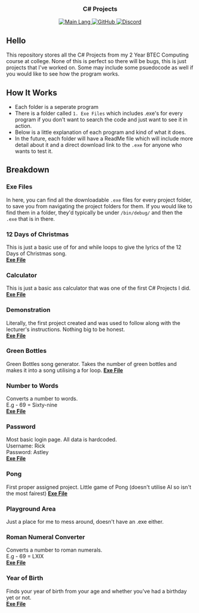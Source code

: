 <!-- Tag line -->
<h3 align="center">C# Projects</h3>

<!-- Badges -->
<p align="center">
    <a href="https://shields.io/" target="_blank">
        <img src="https://img.shields.io/github/languages/top/bwhybrow23/cs-projects?color=brightgreenn" alt="Main Lang"/>
    </a>
     <a href="https://github.com/bwhybrow23" target="_blank">
        <img src="https://img.shields.io/badge/GitHub-bwhybrow23-blue.svg?logo=github&logoColor=FFF" alt="GitHub"/>
  </a>
    <a href="http://discord.benwhybrow.com/" target="_blank">
    <img src="https://img.shields.io/discord/455782308293771264?color=blueviolet&label=Discord" alt="Discord" />
    </a>
</p>

<!-- Content -->
## Hello

This repository stores all the C# Projects from my 2 Year BTEC Computing course at college. 
None of this is perfect so there will be bugs, this is just projects that I've worked on. Some may include some psuedocode as well if you would like to see how the program works. 

<!-- Explanation of Everything -->
## How It Works

- Each folder is a seperate program
- There is a folder called `1. Exe Files` which includes .exe's for every program if you don't want to search the code and just want to see it in action. 
- Below is a little explanation of each program and kind of what it does. 
- In the future, each folder will have a ReadMe file which will include more detail about it and a direct download link to the `.exe` for anyone who wants to test it.

## Breakdown

### Exe Files
In here, you can find all the downloadable `.exe` files for every project folder, to save you from navigating the project folders for them. If you would like to find them in a folder, they'd typically be under `/bin/debug/` and then the `.exe` that is in there. 
 
### 12 Days of Christmas
This is just a basic use of for and while loops to give the lyrics of the 12 Days of Christmas song.<br>
**[Exe File](https://github.com/bwhybrow23/cs-projects/raw/main/1.%20EXE%20Files/12DoC.exe)**
 
### Calculator
This is just a basic ass calculator that was one of the first C# Projects I did. <br>
**[Exe File](https://github.com/bwhybrow23/cs-projects/raw/main/1.%20EXE%20Files/Calculator.exe)**

### Demonstration
Literally, the first project created and was used to follow along with the lecturer's instructions. Nothing big to be honest.<br>
**[Exe File](https://github.com/bwhybrow23/cs-projects/raw/main/1.%20EXE%20Files/Demonstration.exe)**

### Green Bottles
Green Bottles song generator. Takes the number of green bottles and makes it into a song utilising a for loop.
**[Exe File](https://github.com/bwhybrow23/cs-projects/raw/main/1.%20EXE%20Files/GreenBottles.exe)**
 
### Number to Words
Converts a number to words.<br>
E.g - 69 = Sixty-nine<br>
**[Exe File](https://github.com/bwhybrow23/cs-projects/raw/main/1.%20EXE%20Files/NumberToWords.exe)**

### Password
Most basic login page. All data is hardcoded. <br>
Username: Rick <br>
Password: Astley <br>
**[Exe File](https://github.com/bwhybrow23/cs-projects/raw/main/1.%20EXE%20Files/Password.exe)**

### Pong
First proper assigned project. Little game of Pong (doesn't utilise AI so isn't the most fairest)
**[Exe File](https://github.com/bwhybrow23/cs-projects/raw/main/1.%20EXE%20Files/Pong.exe)**

### Playground Area
Just a place for me to mess around, doesn't have an .exe either.

### Roman Numeral Converter
Converts a number to roman numerals. <br>
E.g - 69 = LXIX <br>
**[Exe File](https://github.com/bwhybrow23/cs-projects/raw/main/1.%20EXE%20Files/Roman%20Numeral%20Converter.exe)**

### Year of Birth
Finds your year of birth from your age and whether you've had a birthday yet or not. <br>
**[Exe File](https://github.com/bwhybrow23/cs-projects/raw/main/1.%20EXE%20Files/YearOfBirth.exe)**
